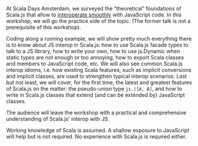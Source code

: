 At Scala Days Amsterdam, we surveyed the “theoretical” foundations of Scala.js
that allow to [interoperate
smoothly](https://www.parleys.com/tutorial/scala-js-semantics-how-support-performance-javascript-interop)
with JavaScript code. In this workshop, we will go the practice side of the
topic. (The former talk is not a prerequisite of this workshop).

Coding along a running example, we will show pretty much everything there is to
know about JS interop in Scala.js: how to use Scala.js facade types to talk to
a JS library, how to write your own, how to use js.Dynamic when static types
are not enough or too annoying, how to export Scala classes and members to
JavaScript code, etc. We will also see common Scala.js interop idioms, i.e. how
existing Scala features, such as implicit conversions and implicit classes, are
used to strengthen typical interop scenarios. Last but not least, we will
cover, for the first time, the latest and greatest features of Scala.js on the
matter: the pseudo-union type `js.|[A, B]`, and how to write in Scala.js
classes that extend (and can be extended by) JavaScript classes.

The audience will leave the workshop with a practical and comprehensive
understanding of Scala.js' interop with JS.

Working knowledge of Scala is assumed. A shallow exposure to JavaScript will
help but is not required. No experience with Scala.js is required either.


